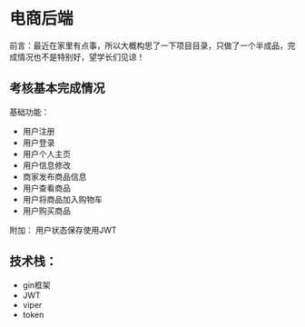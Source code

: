 # 电商后端
前言：最近在家里有点事，所以大概构思了一下项目目录，只做了一个半成品，完成情况也不是特别好，望学长们见谅！
## 考核基本完成情况
基础功能：
-  用户注册
-  用户登录
-  用户个人主页
-  用户信息修改
-  商家发布商品信息
-  用户查看商品
-  用户将商品加入购物车
-  用户购买商品

附加：
用户状态保存使用JWT

## 技术栈：
-  gin框架
-  JWT
-  viper
-  token

